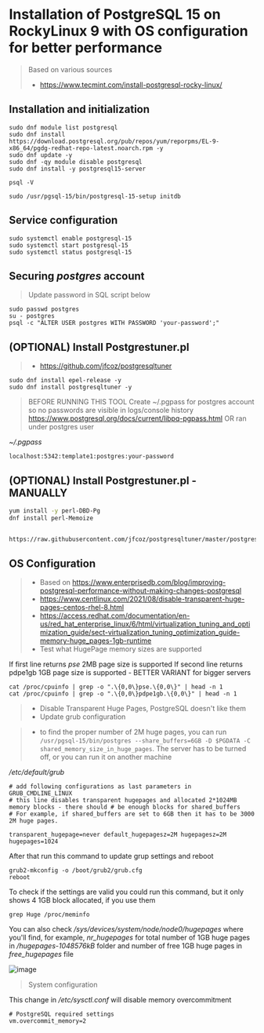 # Installation of PostgreSQL 15 on RockyLinux 9 with OS configuration for better performance

> Based on various sources
> - https://www.tecmint.com/install-postgresql-rocky-linux/


## Installation and initialization

```
sudo dnf module list postgresql
sudo dnf install https://download.postgresql.org/pub/repos/yum/reporpms/EL-9-x86_64/pgdg-redhat-repo-latest.noarch.rpm -y
sudo dnf update -y
sudo dnf -qy module disable postgresql
sudo dnf install -y postgresql15-server

psql -V

sudo /usr/pgsql-15/bin/postgresql-15-setup initdb
```

## Service configuration

```
sudo systemctl enable postgresql-15
sudo systemctl start postgresql-15
sudo systemctl status postgresql-15
```

## Securing _postgres_ account

> Update password in SQL script below

```
sudo passwd postgres
su - postgres
psql -c "ALTER USER postgres WITH PASSWORD 'your-password';"
```

## (OPTIONAL) Install Postgrestuner.pl
> - https://github.com/jfcoz/postgresqltuner
```
sudo dnf install epel-release -y
sudo dnf install postgresqltuner -y
```

> BEFORE RUNNING THIS TOOL
> Create ~/.pgpass for postgres account so no passwords are visible in logs/console history
> https://www.postgresql.org/docs/current/libpq-pgpass.html
> OR ran under postgres user

_~/.pgpass_
```
localhost:5342:template1:postgres:your-password
```


## (OPTIONAL) Install Postgrestuner.pl - MANUALLY

```bash
yum install -y perl-DBD-Pg
dnf install perl-Memoize


https://raw.githubusercontent.com/jfcoz/postgresqltuner/master/postgresqltuner.pl
```
## OS Configuration

> - Based on https://www.enterprisedb.com/blog/improving-postgresql-performance-without-making-changes-postgresql
> - https://www.centlinux.com/2021/08/disable-transparent-huge-pages-centos-rhel-8.html
> - https://access.redhat.com/documentation/en-us/red_hat_enterprise_linux/6/html/virtualization_tuning_and_optimization_guide/sect-virtualization_tuning_optimization_guide-memory-huge_pages-1gb-runtime
> - Test what HugePage memory sizes are supported

If first line returns _pse_ 2MB page size is supported
If second line returns pdpe1gb 1GB page size is supported - BETTER VARIANT for bigger servers
```
cat /proc/cpuinfo | grep -o ".\{0,0\}pse.\{0,0\}" | head -n 1
cat /proc/cpuinfo | grep -o ".\{0,0\}pdpe1gb.\{0,0\}" | head -n 1
```

> - Disable Transparent Huge Pages, PostgreSQL doesn't like them
> - Update grub configuration

> - to find the proper number of 2M huge pages, you can run `/usr/pgsql-15/bin/postgres --share_buffers=6GB -D $PGDATA -C shared_memory_size_in_huge_pages`. The server has to be turned off, or you can run it on another machine

_/etc/default/grub_
```
# add following configurations as last parameters in GRUB_CMDLINE_LINUX
# this line disables transparent hugepages and allocated 2*1024MB memory blocks - there should # be enough blocks for shared_buffers
# For example, if shared_buffers are set to 6GB then it has to be 3000 2M huge pages.

transparent_hugepage=never default_hugepagesz=2M hugepagesz=2M hugepages=1024
```

After that run this command to update grup settings and reboot
```
grub2-mkconfig -o /boot/grub2/grub.cfg
reboot
```

To check if the settings are valid you could run this command, but it only shows 4 1GB block allocated, if you use them
```
grep Huge /proc/meminfo
```

You can also check _/sys/devices/system/node/node0/hugepages_ where you'll find, for example, _nr_hugepages_ for total number of  1GB huge pages in _/hugepages-1048576kB_ folder and number of free 1GB huge pages in _free_hugepages_ file

![image](https://user-images.githubusercontent.com/6738956/229386364-40d8daeb-b80b-4c8d-b78f-31a841e7569e.png)

> System configuration
> 


This change in _/etc/sysctl.conf_ will disable memory overcommitment 
```
# PostgreSQL required settings
vm.overcommit_memory=2
```

## 

